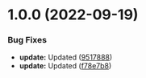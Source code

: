 # 1.0.0 (2022-09-19)


### Bug Fixes

* **update:** Updated ([9517888](https://github.com/hww/XiSound/commit/9517888f06aaebd5606f48e7ecf9c635b13783fc))
* **update:** Updated ([f78e7b8](https://github.com/hww/XiSound/commit/f78e7b84f6e175dcb6909baf5d2e317de1f96c69))
